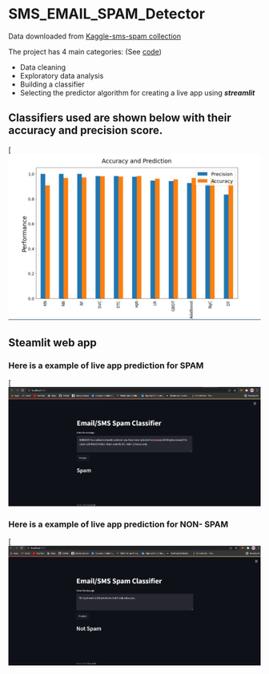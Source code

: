 # SMS_EMAIL_SPAM_Detector

Data downloaded from [Kaggle-sms-spam collection](https://www.kaggle.com/uciml/sms-spam-collection-dataset)

The project has 4 main categories: (See [code](https://github.com/rajuzumaki2207/SMS_EMAIL_SPAM_Detector/blob/main/Model/SMS_SPAM_Detection.ipynb))

 - Data cleaning
 - Exploratory data analysis
 - Building a classifier
 - Selecting the predictor algorithm for creating a live app using ***streamlit***

## Classifiers used are shown below with their accuracy and precision score.
[![image](https://github.com/rajuzumaki2207/SMS_EMAIL_SPAM_Detector/blob/main/Capture.JPG)

## Steamlit web app
### Here is a example of live app prediction for SPAM
[![image1](https://github.com/rajuzumaki2207/SMS_EMAIL_SPAM_Detector/blob/main/spap.png)


### Here is a example of live app prediction for NON- SPAM

[![image2](https://github.com/rajuzumaki2207/SMS_EMAIL_SPAM_Detector/blob/main/not_spam.JPG)



